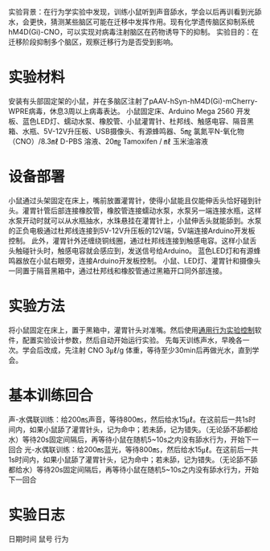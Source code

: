 实验背景：在行为学实验中发现，训练小鼠听到声音舔水，学会以后再训看到光舔水，会更快，猜测某些脑区可能在迁移中发挥作用。现有化学遗传脑区抑制系统hM4D(Gi)-CNO，可以实现对病毒注射脑区在药物诱导下的抑制。
实验目的：在迁移阶段抑制多个脑区，观察迁移行为是否受到影响。

# 实验材料
安装有头部固定架的小鼠，并在多脑区注射了pAAV-hSyn-hM4D(Gi)-mCherry-WPRE病毒，休息3周以上病毒表达。
小鼠固定床、Arduino Mega 2560 开发板、蓝色LED灯、蠕动水泵、橡胶管、小鼠灌胃针、杜邦线、触感电容、隔音黑箱、水瓶、5V-12V升压板、USB摄像头、有源蜂鸣器、5㎎ 氯氮平N-氧化物（CNO）/8.3㎖ D-PBS 溶液、20㎎ Tamoxifen / ㎖ 玉米油溶液

# 设备部署
小鼠通过头架固定在床上，嘴前放置灌胃针，使得小鼠能且仅能伸舌头恰好碰到针头。灌胃针管后部连接橡胶管，橡胶管连接蠕动水泵，水泵另一端连接水瓶，这样水泵开动时就可以从水瓶抽水，水珠悬挂在灌胃针上，小鼠伸舌头就能舔到。水泵的正负电极通过杜邦线连接到5V-12V升压板的12V端，5V端连接Arduino开发板控制。
此外，灌胃针外还缠绕铜线圈，通过杜邦线连接到触感电容。这样小鼠舌头触碰针头时，触感电容就会感应到，发送信号给Arduino。
蓝色LED灯和有源蜂鸣器放在小鼠右眼旁，连接Arduino开发板控制。
小鼠、LED灯、灌胃针和摄像头一同置于隔音黑箱中，通过杜邦线和橡胶管通过黑箱开口同外部连接。

# 实验方法
将小鼠固定在床上，置于黑箱中，灌胃针头对准嘴。然后使用[通用行为实验控制](https://github.com/ShanghaitechGuanjisongLab/Generic-Behavioural-Experimental-Control)软件，配置实验设计参数，然后自动开始运行实验。
先每天训练声水，早晚各一次。学会后改成，先注射 CNO 3㎕/g 体重，等待至少30min后再做光水，直到学会。

# 基本训练回合
声-水偶联训练：给200㎳声音，等待800㎳，然后给水15㎕。在这前后一共1s时间内，如果小鼠舔了灌胃针头，记为命中；若未舔，记为错失。（无论舔不舔都给水）等待20s固定间隔后，再等待小鼠在随机5~10s之内没有舔水行为，开始下一回合
光-水偶联训练：给200㎳蓝光，等待800㎳，然后给水15㎕。在这前后一共1s时间内，如果小鼠舔了灌胃针头，记为命中；若未舔，记为错失。（无论舔不舔都给水）等待20s固定间隔后，再等待小鼠在随机5~10s之内没有舔水行为，开始下一回合

# 实验日志
日期时间	鼠号	行为